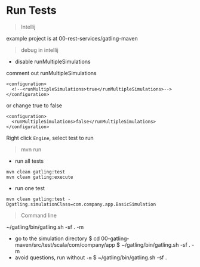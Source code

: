 # Run Tests

> Intellij

example project is at 00-rest-services/gatling-maven

> debug in intellij

- disable runMultipleSimulations

comment out runMultipleSimulations

```
<configuration>
  <!--<runMultipleSimulations>true</runMultipleSimulations>-->
</configuration>
```

or change true to false

```
<configuration>
  <runMultipleSimulations>false</runMultipleSimulations>
</configuration>
```

Right click `Engine`, select test to run

> mvn run

- run all tests

```
mvn clean gatling:test
mvn clean gatling:execute
```

- run one test

```
mvn clean gatling:test -Dgatling.simulationClass=com.company.app.BasicSimulation
```

> Command line

~/gatling/bin/gatling.sh -sf . -m

- go to the simulation directory
$ cd 00-gatling-maven/src/test/scala/com/company/app
$ ~/gatling/bin/gatling.sh -sf . -m
- avoid questions, run without `-m`
$ ~/gatling/bin/gatling.sh -sf .
